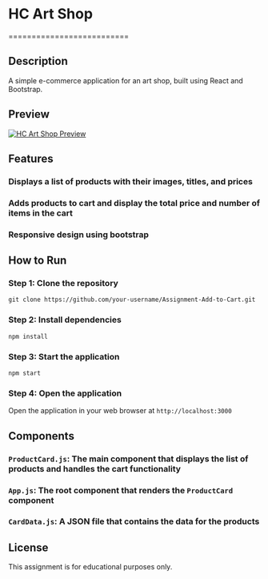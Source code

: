 # HC Art Shop
==========================

## Description
A simple e-commerce application for an art shop, built using React and Bootstrap.

## Preview
[![HC Art Shop Preview](https://hc-art-shop.vercel.app)](https://hc-art-shop.vercel.app)

## Features
### Displays a list of products with their images, titles, and prices
### Adds products to cart and display the total price and number of items in the cart
### Responsive design using bootstrap

## How to Run
### Step 1: Clone the repository
`git clone https://github.com/your-username/Assignment-Add-to-Cart.git`

### Step 2: Install dependencies
`npm install`

### Step 3: Start the application
`npm start`

### Step 4: Open the application
Open the application in your web browser at `http://localhost:3000`

## Components
### `ProductCard.js`: The main component that displays the list of products and handles the cart functionality
### `App.js`: The root component that renders the `ProductCard` component
### `CardData.js`: A JSON file that contains the data for the products

## License
This assignment is for educational purposes only.